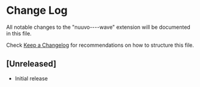 # Change Log

All notable changes to the "nuuvo----wave" extension will be documented in this file.

Check [Keep a Changelog](http://keepachangelog.com/) for recommendations on how to structure this file.

## [Unreleased]

- Initial release
